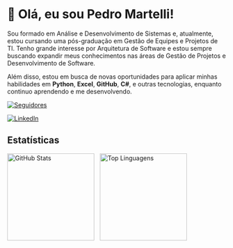 # 👋 Olá, eu sou Pedro Martelli!

Sou formado em Análise e Desenvolvimento de Sistemas e, atualmente, estou cursando uma pós-graduação em Gestão de Equipes e Projetos de TI. Tenho grande interesse por Arquitetura de Software e estou sempre buscando expandir meus conhecimentos nas áreas de Gestão de Projetos e Desenvolvimento de Software. 

Além disso, estou em busca de novas oportunidades para aplicar minhas habilidades em **Python**, **Excel**, **GitHub**, **C#**, e outras tecnologias, enquanto continuo aprendendo e me desenvolvendo.

  </p>
    <a href="https://github.com/pedromartellitech?tab=followers">
        <img 
            alt="Seguidores" 
            title="Me siga no GitHub" 
            src="https://custom-icon-badges.demolab.com/github/followers/pedromartellitech?color=236ad3&labelColor=1155ba&style=for-the-badge&logo=github&label=Seguidores&logoColor=white"
        />
    </a>
</p>

<p>
    <a href="https://www.linkedin.com/in/pedro-martelli/">
        <img 
            alt="LinkedIn" 
            title="Me siga no LinkedIn" 
            src="https://img.shields.io/badge/LinkedIn-Follow%20me-blue?style=for-the-badge&logo=linkedin&logoColor=white"
        />
    </a>
</p>

## Estatísticas

<p>
  <img 
    align="left" 
    alt="GitHub Stats" 
    height="200" 
    style="padding-right: 10px;" 
    src="https://github-readme-stats.vercel.app/api?username=pedromartellitech&show_icons=true&theme=tokyonight&include_all_commits=true&locale=pt-br" 
  />
</p>

<p>
  <img 
    align="left" 
    alt="Top Linguagens" 
    height="200"
    src="https://github-readme-stats.vercel.app/api/top-langs/?username=pedromartellitech&theme=tokyonight&layout=compact&custom_title=Tecnologias&langs_count=9" 
  />
</p>
